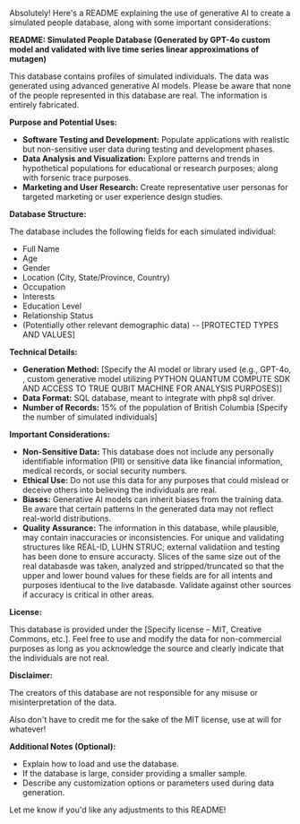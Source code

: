 Absolutely! Here's a README explaining the use of generative AI to create a simulated people database, along with some important considerations:

**README: Simulated People Database (Generated by GPT-4o custom model and validated with  live time series linear approximations of mutagen)**

This database contains profiles of simulated individuals. The data was generated using advanced generative AI models. Please be aware that none of the people represented in this database are real. The information is entirely fabricated.

**Purpose and Potential Uses:**

* **Software Testing and Development:** Populate applications with realistic but non-sensitive user data during testing and development phases.
* **Data Analysis and Visualization:**  Explore patterns and trends in hypothetical populations for educational or research purposes; along with forsenic trace purposes. 
* **Marketing and User Research:**  Create representative user personas for targeted marketing or user experience design studies.

**Database Structure:**

The database includes the following fields for each simulated individual:

* Full Name
* Age
* Gender
* Location (City, State/Province, Country)
* Occupation
* Interests
* Education Level
* Relationship Status
* (Potentially other relevant demographic data) -- [PROTECTED TYPES AND VALUES]

**Technical Details:**

* **Generation Method:**  [Specify the AI model or library used (e.g., GPT-4o, , custom generative model utilizing PYTHON QUANTUM COMPUTE SDK AND ACCESS TO TRUE QUBIT MACHINE FOR ANALYSIS PURPOSES)]
* **Data Format:** SQL database, meant to integrate with php8 sql driver. 
* **Number of Records:** 15% of the population of British Columbia [Specify the number of simulated individuals]

**Important Considerations:**

* **Non-Sensitive Data:** This database does not include any personally identifiable information (PII) or sensitive data like financial information, medical records, or social security numbers.
* **Ethical Use:**  Do not use this data for any purposes that could mislead or deceive others into believing the individuals are real.
* **Biases:**  Generative AI models can inherit biases from the training data. Be aware that certain patterns in the generated data may not reflect real-world distributions.
* **Quality Assurance:**  The information in this database, while plausible, may contain inaccuracies or inconsistencies. For unique and validating structures like REAL-ID, LUHN STRUC;  external validatiion and testing has been done to ensure accuracty. Slices of the same size out of the real databasde was taken, analyzed and stripped/truncated so that the upper and lower bound values for these fields are for all intents and purposes identiucal to the live databasde. Validate against other sources if accuracy is critical in other areas. 

**License:**

This database is provided under the [Specify license – MIT, Creative Commons, etc.]. Feel free to use and modify the data for non-commercial purposes as long as you acknowledge the source and clearly indicate that the individuals are not real.

**Disclaimer:**

The creators of this database are not responsible for any misuse or misinterpretation of the data.

Also don't have to credit me for the sake of the MIT license, use at will for whatever!


**Additional Notes (Optional):**

* Explain how to load and use the database.
* If the database is large, consider providing a smaller sample.
* Describe any customization options or parameters used during data generation. 

Let me know if you'd like any adjustments to this README! 
